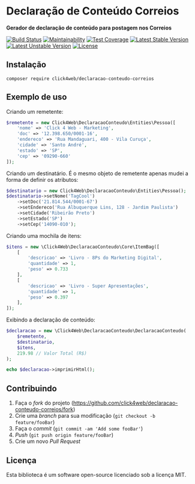 # Declaração de Conteúdo Correios

**Gerador de declaração de conteúdo para postagem nos Correios**

[![Build Status](https://travis-ci.org/click4web/declaracao-conteudo-correios.svg?branch=master)](https://travis-ci.org/click4web/declaracao-conteudo-correios)
[![Maintainability](https://api.codeclimate.com/v1/badges/a94d0d7710163ec16aec/maintainability)](https://codeclimate.com/github/click4web/declaracao-conteudo-correios/maintainability)
[![Test Coverage](https://api.codeclimate.com/v1/badges/a94d0d7710163ec16aec/test_coverage)](https://codeclimate.com/github/click4web/declaracao-conteudo-correios/test_coverage)
[![Latest Stable Version](https://poser.pugx.org/click4web/declaracao-conteudo-correios/v/stable)](https://packagist.org/packages/click4web/declaracao-conteudo-correios)
[![Latest Unstable Version](https://poser.pugx.org/click4web/declaracao-conteudo-correios/v/unstable)](https://packagist.org/packages/click4web/declaracao-conteudo-correios)
[![License](https://poser.pugx.org/click4web/declaracao-conteudo-correios/license)](https://packagist.org/packages/click4web/declaracao-conteudo-correios)

## Instalação

`composer require click4web/declaracao-conteudo-correios`

## Exemplo de uso

Criando um remetente:

```php
$remetente = new Click4Web\DeclaracaoConteudo\Entities\Pessoa([
    'nome' => 'Click 4 Web - Marketing',
    'doc' => '12.398.650/0001-16',
    'endereco' => 'Rua Mandaguari, 400 - Vila Curuça',
    'cidade' => 'Santo André',
    'estado' => 'SP',
    'cep' => '09290-660'
]);
```

Criando um destinatário. É o mesmo objeto de remetente apenas mudei a forma de definir os atributos:

```php
$destinatario = new Click4Web\DeclaracaoConteudo\Entities\Pessoa();
$destinatario->setNome('TagCool')
    ->setDoc('21.814.544/0001-67')
    ->setEndereco('Rua Albuquerque Lins, 128 - Jardim Paulista')
    ->setCidade('Ribeirão Preto')
    ->setEstado('SP')
    ->setCep('14090-010');
```

Criando uma mochila de itens:
 
```php
$itens = new \Click4Web\DeclaracaoConteudo\Core\ItemBag([
    [
        'descricao' => 'Livro - 8Ps do Marketing Digital',
        'quantidade' => 1,
        'peso' => 0.733
    ],
    [
        'descricao' => 'Livro - Super Apresentações',
        'quantidade' => 1,
        'peso' => 0.397
    ],
]);
```

Exibindo a declaração de conteúdo:

```php
$declaracao = new \Click4Web\DeclaracaoConteudo\DeclaracaoConteudo(
    $remetente,
    $destinatario,
    $itens,
    219.98 // Valor Total (R$)
);

echo $declaracao->imprimirHtml();
```

## Contribuindo

1. Faça o _fork_ do projeto (<https://github.com/click4web/declaracao-conteudo-correios/fork>)
2. Crie uma _branch_ para sua modificação (`git checkout -b feature/fooBar`)
3. Faça o _commit_ (`git commit -am 'Add some fooBar'`)
4. _Push_ (`git push origin feature/fooBar`)
5. Crie um novo _Pull Request_

## Licença

Esta biblioteca é um software open-source licenciado sob a licença MIT.
